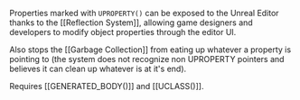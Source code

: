 Properties marked with `UPROPERTY()` can be exposed to the Unreal Editor thanks to the [[Reflection System]], allowing game designers and developers to modify object properties through the editor UI.

Also stops the [[Garbage Collection]] from eating up whatever a property is pointing to (the system does not recognize non UPROPERTY pointers and believes it can clean up whatever is at it's end).

Requires [[GENERATED_BODY()]] and [[UCLASS()]].